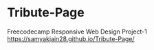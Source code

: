 # Tribute-Page
Freecodecamp Responsive Web Design Project-1
https://samyakjain28.github.io/Tribute-Page/
